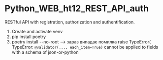 # Python_WEB_ht12_REST_API_auth
RESTful API with registration, authorization and authentification.

1. Create and activate venv
2. pip install poetry
3. poetry install --no-root
--> зараз випадає помилка 
 raise TypeError(
TypeError: `@validator(..., each_item=True)` cannot be applied to fields with a schema of json-or-python




